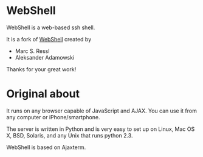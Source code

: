 WebShell
========

WebShell is a web-based ssh shell. 

It is a fork of [WebShell](https://code.google.com/p/web-shell/) created by
 * Marc S. Ressl
 * Aleksander Adamowski

Thanks for your great work!

Original about
==============

It runs on any browser capable of JavaScript and AJAX. You can use it from any computer or iPhone/smartphone.

The server is written in Python and is very easy to set up on Linux, Mac OS X, BSD, Solaris, and any Unix that runs python 2.3.

WebShell is based on Ajaxterm. 
